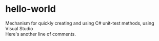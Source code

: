 # hello-world
Mechanism for quickly creating and using C# unit-test methods, using Visual Studio
<br/>Here's another line of comments.
